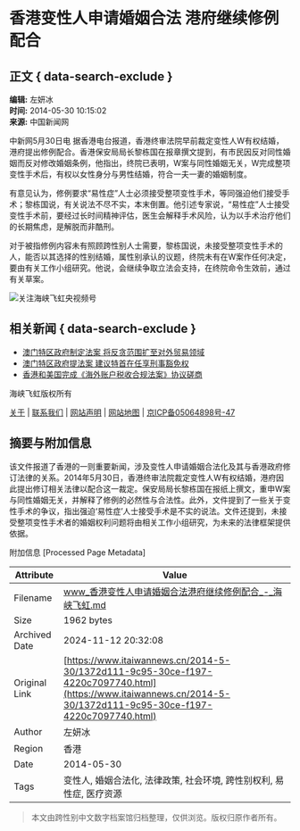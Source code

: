 # 香港变性人申请婚姻合法 港府继续修例配合

## 正文 { data-search-exclude }


**编辑:** 左妍冰  
**时间:** 2014-05-30 10:15:02  
**来源:** 中国新闻网  

中新网5月30日电 据香港电台报道，香港终审法院早前裁定变性人W有权结婚，港府提出修例配合。香港保安局局长黎栋国在报章撰文提到，有市民因反对同性婚姻而反对修改婚姻条例，他指出，终院已表明，W案与同性婚姻无关，W完成整项变性手术后，有权以女性身分与男性结婚，符合一夫一妻的婚姻制度。

有意见认为，修例要求“易性症”人士必须接受整项变性手术，等同强迫他们接受手术；黎栋国说，有关说法不尽不实，本末倒置。他引述专家说，“易性症”人士接受变性手术前，要经过长时间精神评估，医生会解释手术风险，认为以手术治疗他们的长期焦虑，是解脱而非酷刑。

对于被指修例内容未有照顾跨性别人士需要，黎栋国说，未接受整项变性手术的人，能否以其选择的性别结婚，属性别承认的议题，终院未有在W案作任何决定，要由有关工作小组研究。他说，会继续争取立法会支持，在终院命令生效前，通过有关草案。

![关注海峡飞虹央视频号](//p2.cri.cn/M00/4D/3A/wKgACl7xvJaAL7mZAAAAAAAAAAA027.150x150.300x300.jpg)

## 相关新闻 { data-search-exclude }

-   [澳门特区政府制定法案 将反贪范围扩至对外贸易领域](/2014-5-23/81eb0a79-4c48-83b2-8613-ada0a4923d48.html)
-   [澳门特区政府提法案 建议特首在任享刑事豁免权](/2014-5-21/3908d091-86af-2cae-86d7-65e0b05a0345.html)
-   [香港和美国完成《海外账户税收合规法案》协议磋商](/2014-5-11/cb9fe9fb-01ef-4512-5a3f-49bd852244b4.html)

海峡飞虹版权所有  

[关于](/about) | [联系我们](/contactus) | [网站声明](/statement) | [网站地图](/map) | [京ICP备05064898号-47](https://beian.miit.gov.cn)

## 摘要与附加信息

<!-- tcd_abstract -->
该文件报道了香港的一则重要新闻，涉及变性人申请婚姻合法化及其与香港政府修订法律的关系。2014年5月30日，香港终审法院裁定变性人W有权结婚，港府因此提出修订相关法律以配合这一裁定。保安局局长黎栋国在报纸上撰文，重申W案与同性婚姻无关，并解释了修例的必然性与合法性。此外，文件提到了一些关于变性手术的争议，指出强迫‘易性症’人士接受手术是不实的说法。文件还提到，未接受整项变性手术者的婚姻权利问题将由相关工作小组研究，为未来的法律框架提供依据。
<!-- tcd_abstract_end -->

附加信息 [Processed Page Metadata]

| Attribute       | Value                                  |
|-----------------|----------------------------------------|
| Filename        | www_香港变性人申请婚姻合法港府继续修例配合_-_海峡飞虹.md                             |
| Size            | 1962 bytes                           |
| Archived Date   | 2024-11-12 20:32:08                             |
| Original Link   | [https://www.itaiwannews.cn/2014-5-30/1372d111-9c95-30ce-f197-4220c7097740.html](https://www.itaiwannews.cn/2014-5-30/1372d111-9c95-30ce-f197-4220c7097740.html)                       |
| Author          | 左妍冰                               |
| Region          | 香港                               |
| Date            | 2014-05-30                                 |
| Tags            | 变性人, 婚姻合法化, 法律政策, 社会环境, 跨性别权利, 易性症, 医疗资源                                 |
>
> 本文由跨性别中文数字档案馆归档整理，仅供浏览。版权归原作者所有。
>